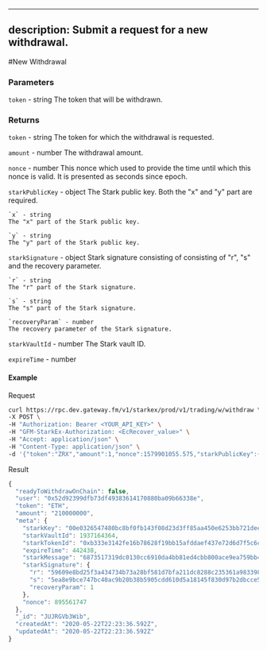 
---
description: Submit a request for a new withdrawal.
---
#New Withdrawal

### **Parameters**

`token` - string
The token that will be withdrawn.

### **Returns**

`token` - string
The token for which the withdrawal is requested.

`amount` - number
The withdrawal amount.

`nonce` - number
This nonce which used to provide the time until which this nonce is valid. It is presented as seconds since epoch.

`starkPublicKey` - object
The Stark public key. Both the "x" and "y" part are required.

    `x` - string
    The "x" part of the Stark public key.
    
    `y` - string
    The "y" part of the Stark public key.

`starkSignature` - object
Stark signature consisting of consisting of "r", "s" and the recovery parameter.

    `r` - string
    The "r" part of the Stark signature.
    
    `s` - string
    The "s" part of the Stark signature.
    
    `recoveryParam` - number
    The recovery parameter of the Stark signature.

`starkVaultId` - number
The Stark vault ID.

`expireTime` - number

#### **Example**

Request

```bash
curl https://rpc.dev.gateway.fm/v1/starkex/prod/v1/trading/w/withdraw \
-X POST \
-H "Authorization: Bearer <YOUR_API_KEY>" \
-H "GFM-StarkEx-Authorization: <EcRecover_value>" \
-H "Accept: application/json" \
-H "Content-Type: application/json" \  
-d '{"token":"ZRX","amount":1,"nonce":1579901055.575,"starkPublicKey":{"x":"6d840e6d0ecfcbcfa83c0f704439e16c69383d93f51427feb9a4f2d21fbe075","y":"58f7ce5eb6eb5bd24f70394622b1f4d2c54ebca317a3e61bf9f349dccf166cf"},"starkSignature":{"r":"1f38f551d798562c16d28733c7e3ff6850898d82f0ac9ccd39d373303b1778c","s":"518560420e52a37e9f580f024fc0fe8572cb2f5437a839075bbf4b2b123d572","recoveryParam":1},"starkVaultId":1000003,"expireTime":442438}'
```


Result

```javascript
{
  "readyToWithdrawOnChain": false,
  "user": "0x52d92399dfb73df49383614170880ba09b66338e",
  "token": "ETH",
  "amount": "210000000",
  "meta": {
    "starkKey": "00e0326547480bc8bf0fb143f08d23d3ff85aa450e6253bb721dee1410a83b73",
    "starkVaultId": 1937164364,
    "starkTokenId": "0xb333e3142fe16b78628f19bb15afddaef437e72d6d7f5c6c20c6801a27fba6",
    "expireTime": 442438,
    "starkMessage": "6873517319dc0130cc6910da4bb81ed4cbb800ace9ea759bb46652f0ec21093",
    "starkSignature": {
      "r": "59609e8bd25f3a434734b73a28bf581d7bfa211dc8288c235361a9833988272",
      "s": "5ea8e9bce747bc40ac9b20b38b5905cdd610d5a18145f830d97b2dbcce573a2",
      "recoveryParam": 1
    },
    "nonce": 895561747
  },
  "_id": "JUJRGVb3Wib",
  "createdAt": "2020-05-22T22:23:36.592Z",
  "updatedAt": "2020-05-22T22:23:36.592Z"
}
```
